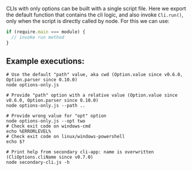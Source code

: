 CLIs with only options can be built with a single script file. Here we export the default function that contains the cli logic, and also invoke `Cli.run()`, only when the script is directly called by node. For this we can use:

```js
if (require.main === module) {
  // invoke run method
}
```

## Example executions:

```shell
# Use the default "path" value, aka cwd (Option.value since v0.6.0, Option.parser since 0.10.0)
node options-only.js

# Provide "path" option with a relative value (Option.value since v0.6.0, Option.parser since 0.10.0)
node options-only.js --path ..

# Provide wrong value for "opt" option
node options-only.js --opt two
# Check exit code on windows-cmd
echo %ERRORLEVEL%
# Check exit code on linux/windows-powershell
echo $?

# Print help from secondary cli-app: name is overwritten (CliOptions.cliName since v0.7.0)
node secondary-cli.js -h
```
